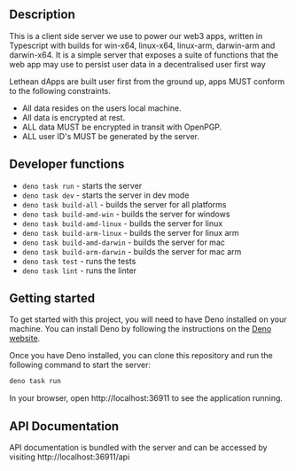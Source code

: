 

## Description

This is a client side server we use to power our web3 apps, written in Typescript with builds for win-x64, linux-x64, linux-arm, darwin-arm and darwin-x64. 
It is a simple server that exposes a suite of functions that the web app may use to persist user data in a decentralised user first way

Lethean dApps are built user first from the ground up, apps MUST conform to the following constraints.

- All data resides on the users local machine.
- All data is encrypted at rest.
- ALL data MUST be encrypted in transit with OpenPGP.
- ALL user ID's MUST be generated by the server.


## Developer functions

- `deno task run` - starts the server
- `deno task dev` - starts the server in dev mode
- `deno task build-all` - builds the server for all platforms
- `deno task build-amd-win` - builds the server for windows
- `deno task build-amd-linux` - builds the server for linux
- `deno task build-arm-linux` - builds the server for linux arm
- `deno task build-amd-darwin` - builds the server for mac
- `deno task build-arm-darwin` - builds the server for mac arm
- `deno task test` - runs the tests
- `deno task lint` - runs the linter

## Getting started

To get started with this project, you will need to have Deno installed on your machine. You can install Deno by following the instructions on the [Deno website](https://deno.land/).

Once you have Deno installed, you can clone this repository and run the following command to start the server:

```bash
deno task run
```
In your browser, open http://localhost:36911 to see the application running.

## API Documentation

API documentation is bundled with the server and can be accessed by visiting http://localhost:36911/api
